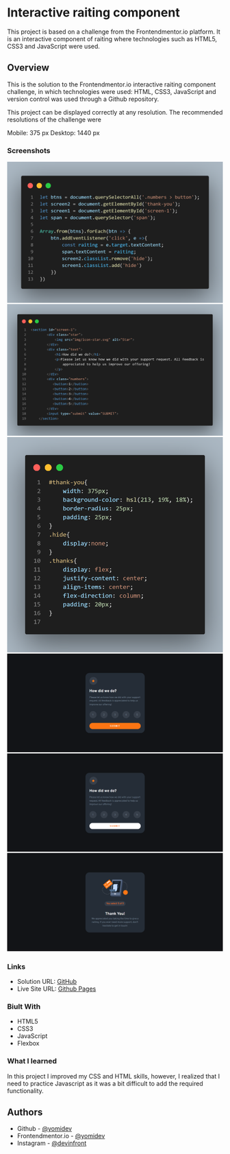 # Interactive raiting component
This project is based on a challenge from the Frontendmentor.io platform. It is an interactive component of raiting where technologies such as HTML5, CSS3 and JavaScript were used.



## Overview
This is the solution to the Frontendmentor.io interactive raiting component challenge, in which technologies were used: HTML, CSS3, JavaScript and version control was used through a Github repository.

This project can be displayed correctly at any resolution. The recommended resolutions of the challenge were

Mobile: 375 px
Desktop: 1440 px
### Screenshots

![](screenshot/code.png)
![](screenshot/code1.png)
![](screenshot/code2.png)
![](screenshot/desktop.png)
![](screenshot/desktop_active.png)
![](screenshot/screen_thanks.png)


### Links

- Solution URL: [GitHub](https://github.com/yomidev/Raiting-Component)
- Live Site URL: [Github Pages]( https://yomidev.github.io/Raiting-Component/)
### Biult With

- HTML5
- CSS3
- JavaScript
- Flexbox

### What I learned

In this project I improved my CSS and HTML skills, however, I realized that I need to practice Javascript as it was a bit difficult to add the required functionality.
## Authors

- Github - [@yomidev](https://github.com/yomidev)
- Frontendmentor.io - [@yomidev](https://www.frontendmentor.io/profile/yomidev)
- Instagram - [@devinfront](https://www.instagram.com/devinfront/)
